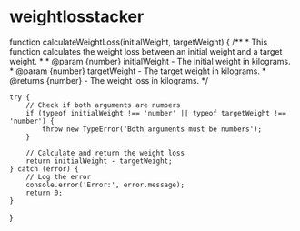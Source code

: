 # weightlosstacker
function calculateWeightLoss(initialWeight, targetWeight) {
    /**
     * This function calculates the weight loss between an initial weight and a target weight.
     * 
     * @param {number} initialWeight - The initial weight in kilograms.
     * @param {number} targetWeight - The target weight in kilograms.
     * @returns {number} - The weight loss in kilograms.
     */
    
    try {
        // Check if both arguments are numbers
        if (typeof initialWeight !== 'number' || typeof targetWeight !== 'number') {
            throw new TypeError('Both arguments must be numbers');
        }
        
        // Calculate and return the weight loss
        return initialWeight - targetWeight;
    } catch (error) {
        // Log the error
        console.error('Error:', error.message);
        return 0;
    }
}
